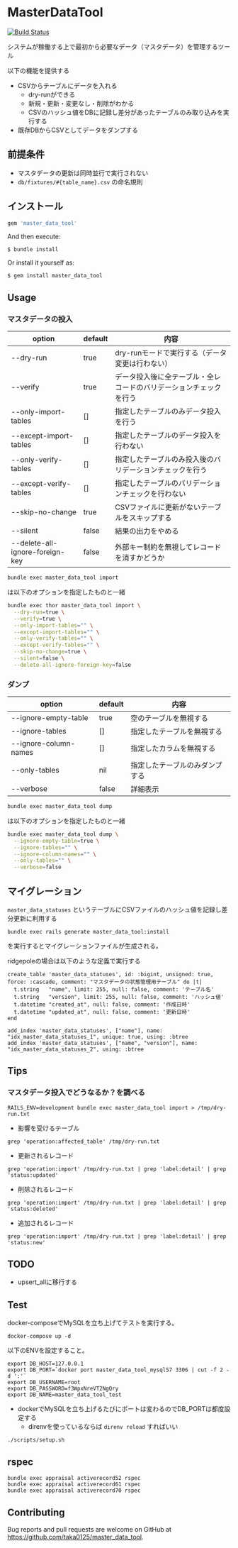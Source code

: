 # MasterDataTool

[![Build Status](https://github.com/taka0125/master_data_tool/workflows/Ruby/badge.svg?branch=main)](https://github.com/taka0125/master_data_tool/actions)

システムが稼働する上で最初から必要なデータ（マスタデータ）を管理するツール

以下の機能を提供する

- CSVからテーブルにデータを入れる
    - dry-runができる
    - 新規・更新・変更なし・削除がわかる
    - CSVのハッシュ値をDBに記録し差分があったテーブルのみ取り込みを実行する
- 既存DBからCSVとしてデータをダンプする

## 前提条件

- マスタデータの更新は同時並行で実行されない
- `db/fixtures/#{table_name}.csv` の命名規則

## インストール

```ruby
gem 'master_data_tool'
```

And then execute:

    $ bundle install

Or install it yourself as:

    $ gem install master_data_tool

## Usage

### マスタデータの投入

| option               | default | 内容                                |
|----------------------| --- |-----------------------------------|
| --dry-run            | true | dry-runモードで実行する（データ変更は行わない）       |
| --verify             | true | データ投入後に全テーブル・全レコードのバリデーションチェックを行う |
| --only-import-tables | [] | 指定したテーブルのみデータ投入を行う                |
| --except-import-tables | [] | 指定したテーブルのデータ投入を行わない               |
| --only-verify-tables | [] | 指定したテーブルのみ投入後のバリデーションチェックを行う      |
| --except-verify-tables | [] | 指定したテーブルのバリデーションチェックを行わない         |
| --skip-no-change     | true | CSVファイルに更新がないテーブルをスキップする          |
| --silent | false | 結果の出力をやめる                         |
| --delete-all-ignore-foreign-key | false | 外部キー制約を無視してレコードを消すかどうか |

```bash
bundle exec master_data_tool import
```

は以下のオプションを指定したものと一緒

```bash
bundle exec thor master_data_tool import \
  --dry-run=true \
  --verify=true \
  --only-import-tables="" \
  --except-import-tables="" \
  --only-verify-tables="" \
  --except-verify-tables="" \
  --skip-no-change=true \
  --silent=false \
  --delete-all-ignore-foreign-key=false
```

### ダンプ

| option                | default | 内容              |
|-----------------------|---------|-----------------|
| --ignore-empty-table  | true    | 空のテーブルを無視する     |
| --ignore-tables       | []      | 指定したテーブルを無視する   |
| --ignore-column-names | []      | 指定したカラムを無視する    |
| --only-tables | nil     | 指定したテーブルのみダンプする |
| --verbose      | false   | 詳細表示            |

```bash
bundle exec master_data_tool dump
```

は以下のオプションを指定したものと一緒

```bash
bundle exec master_data_tool dump \
  --ignore-empty-table=true \
  --ignore-tables="" \
  --ignore-column-names="" \
  --only-tables="" \
  --verbose=false
```

## マイグレーション

`master_data_statuses` というテーブルにCSVファイルのハッシュ値を記録し差分更新に利用する

```
bundle exec rails generate master_data_tool:install
```

を実行するとマイグレーションファイルが生成される。

ridgepoleの場合は以下のような定義で実行する

```
create_table 'master_data_statuses', id: :bigint, unsigned: true, force: :cascade, comment: "マスタデータの状態管理用テーブル" do |t|
  t.string   "name", limit: 255, null: false, comment: 'テーブル名'
  t.string   "version", limit: 255, null: false, comment: 'ハッシュ値'
  t.datetime "created_at", null: false, comment: '作成日時'
  t.datetime "updated_at", null: false, comment: '更新日時'
end

add_index 'master_data_statuses', ["name"], name: "idx_master_data_statuses_1", unique: true, using: :btree
add_index 'master_data_statuses', ["name", "version"], name: "idx_master_data_statuses_2", using: :btree
```


## Tips
### マスタデータ投入でどうなるか？を調べる

```
RAILS_ENV=development bundle exec master_data_tool import > /tmp/dry-run.txt
```

- 影響を受けるテーブル

```
grep 'operation:affected_table' /tmp/dry-run.txt
```

- 更新されるレコード

```
grep 'operation:import' /tmp/dry-run.txt | grep 'label:detail' | grep 'status:updated'
```

- 削除されるレコード

```
grep 'operation:import' /tmp/dry-run.txt | grep 'label:detail' | grep 'status:deleted'
```

- 追加されるレコード

```
grep 'operation:import' /tmp/dry-run.txt | grep 'label:detail' | grep 'status:new'
```

## TODO

- upsert_allに移行する

## Test

docker-composeでMySQLを立ち上げてテストを実行する。

```
docker-compose up -d
```

以下のENVを設定すること。

```
export DB_HOST=127.0.0.1
export DB_PORT=`docker port master_data_tool_mysql57 3306 | cut -f 2 -d ':'`
export DB_USERNAME=root
export DB_PASSWORD=f3WpxNreVT2NgQry
export DB_NAME=master_data_tool_test
```

- dockerでMySQLを立ち上げるたびにポートは変わるのでDB_PORTは都度設定する
  - direnvを使っているならば `direnv reload` すればいい

```
./scripts/setup.sh
```

## rspec

```
bundle exec appraisal activerecord52 rspec
bundle exec appraisal activerecord61 rspec
bundle exec appraisal activerecord70 rspec
```


## Contributing

Bug reports and pull requests are welcome on GitHub at https://github.com/taka0125/master_data_tool.

